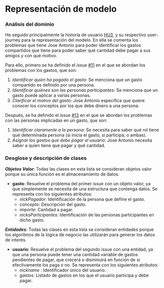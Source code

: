 # Representación de modelo
### Análisis del dominio

He seguido principalmente la historia de usuario [HU3](https://github.com/jesusjmma/Proyecto-Infraestructura-Virtual/issues/4), y su respectivo user-journey para la representación del modelo. En ella se comenta los problemas que tiene Jose Antonio para poder identificar los gastos compartidos que tiene para poder saber qué cantidad debe pagar a sus amigos y con qué motivo.

Para ello, primero se ha definido el *issue* [#11](#11) en el que se abordan los problemas con los gastos, que son:

1. *Identificar quién ha pagado el gasto*: Se menciona que un gasto compartido es definido por una persona.
2. *Identificar quiénes son las personas participantes:* Se menciona que un gasto puede aplicar a varias personas.
3. *Clarificar el motivo del gasto:* Jose Antonio especifica que quiere conocer los conceptos por los que debe dinero a una persona.

Después, se ha definido el *issue* [#13](#13) en el que se abordan los problemas con las personas implicadas en un gasto, que son:

1. *Identificar claramente a la persona*: Se necesita para saber qué rol tiene qué determinada persona (si inicia el gasto, si participa, o ambas).
2. *Asignar los gastos que debe pagar el usuario*: José Antonio necesita saber a quien tiene que pagar y qué cantidad.



### Desglose y descripción de clases

***Objetos Valor***: Todas las clases en esta lista se consideran objetos valor porque su única función es el almacenamiento de datos.

* **gasto**: Resuelve el problema del primer issue con un objeto valor, ya que simplemente se necesita de una estructura que contenga datos. Se representa con los siguientes atributos:
  - *nickPagador*: Identificación de la persona que define el gasto.
  - *concepto*: Descripción del gasto.
  - *importe*: Cantidad a pagar.
  - *nicksParticipantes*: Identificación de las personas participantes en dicho gasto.

***Entidades***: Todas las clases en esta lista se consideran entidades porque los algoritmos de la lógica de negocio las utilizarán para generar los datos de interés.

* **usuario**: Resuelve el problema del segundo issue con una entidad, ya que una persona puede tener una cantidad variable de gastos pendientes de pagar, que crecerá o disminuirá en función de si efectivamente los paga o no. Se representa con los siguientes atributos:
  * *nickname* : Identificador único del usuario.
  * *gastos*: Listado de gastos en los que el usuario participa y debe pagar.
